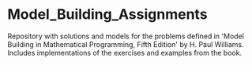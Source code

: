 # Model_Building_Assignments
Repository with solutions and models for the problems defined in 'Model Building in Mathematical Programming, Fifth Edition' by H. Paul Williams. Includes implementations of the exercises and examples from the book.
